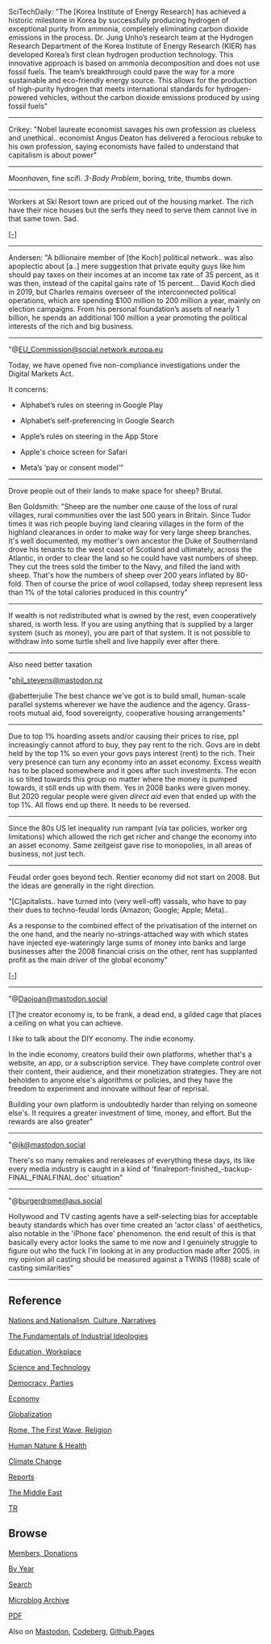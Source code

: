 
SciTechDaily: "The [Korea Institute of Energy Research] has achieved a
historic milestone in Korea by successfully producing hydrogen of
exceptional purity from ammonia, completely eliminating carbon dioxide
emissions in the process. Dr. Jung Unho’s research team at the
Hydrogen Research Department of the Korea Institute of Energy Research
(KIER) has developed Korea’s first clean hydrogen production
technology. This innovative approach is based on ammonia decomposition
and does not use fossil fuels. The team’s breakthrough could pave the
way for a more sustainable and eco-friendly energy source. This allows
for the production of high-purity hydrogen that meets international
standards for hydrogen-powered vehicles, without the carbon dioxide
emissions produced by using fossil fuels"

---

Crikey: "Nobel laureate economist savages his own profession as
clueless and unethical.. economist Angus Deaton has delivered a
ferocious rebuke to his own profession, saying economists have failed
to understand that capitalism is about power"

---

*Moonhaven*, fine scifi. *3-Body Problem*, boring, trite, thumbs down.

---

Workers at Ski Resort town are priced out of the housing market. The
rich have their nice houses but the serfs they need to serve them
cannot live in that same town. Sad.

[[-]](https://youtu.be/Zsxm3FumyGQ?t=974)

---

Andersen: "A billionaire member of [the Koch] political network.. was
also apoplectic about [a..] mere suggestion that private equity guys
like him should pay taxes on their incomes at an income tax rate of 35
percent, as it was then, instead of the capital gains rate of 15
percent... David Koch died in 2019, but Charles remains overseer of
the interconnected political operations, which are spending $100
million to 200 million a year, mainly on election campaigns. From his
personal foundation’s assets of nearly 1 billion, he spends an
additional 100 million a year promoting the political interests of the
rich and big business.

---

"@EU_Commission@social.network.europa.eu

Today, we have opened five non-compliance investigations under the
Digital Markets Act.

It concerns:

- Alphabet’s rules on steering in Google Play 

- Alphabet’s self-preferencing in Google Search

- Apple’s rules on steering in the App Store 

- Apple's choice screen for Safari

- Meta’s ‘pay or consent model’"

---

Drove people out of their lands to make space for sheep? Brutal.

Ben Goldsmith: "Sheep are the number one cause of the loss of rural
villages, rural communities over the last 500 years in Britain. Since
Tudor times it was rich people buying land clearing villages in the
form of the highland clearances in order to make way for very large
sheep branches. It's well documented, my mother's own ancestor the
Duke of Southernland drove his tenants to the west coast of Scotland
and ultimately, across the Atlantic, in order to clear the land so he
could have vast numbers of sheep. They cut the trees sold the timber
to the Navy, and filled the land with sheep. That's how the numbers of
sheep over 200 years inflated by 80-fold. Then of course the price of
wool collapsed, today sheep represent less than 1% of the total
calories produced in this country"

---

If wealth is not redistributed what is owned by the rest, even
cooperatively shared, is worth less. If you are using anything that is
supplied by a larger system (such as money), you are part of that
system. It is not possible to withdraw into some turtle shell and live
happily ever after there.

---

Also need better taxation

"phil_stevens@mastodon.nz

@abetterjulie The best chance we've got is to build small, human-scale
parallel systems wherever we have the audience and the
agency. Grass-roots mutual aid, food sovereignty, cooperative housing
arrangements"

---

Due to top 1% hoarding assets and/or causing their prices to rise, ppl
increasingly cannot afford to buy, they pay rent to the rich. Govs are
in debt held by the top 1% so even your govs pays interest (rent) to
the rich. Their very presence can turn any economy into an asset
economy. Excess wealth has to be placed somewhere and it goes after
such investments. The econ is so tilted towards this group no matter
where the money is pumped towards, it still ends up with them. Yes in
2008 banks were given money. But 2020 regular people were given
*direct aid* even that ended up with the top 1%. All flows end up
there. It needs to be reversed.

---

Since the 80s US let inequality run rampant (via tax policies, worker
org limitations) which allowed the rich get richer and change the
economy into an asset economy. Same zeitgeist gave rise to monopolies,
in all areas of business, not just tech. 

---

Feudal order goes beyond tech. Rentier economy did not start on
2008. But the ideas are generally in the right direction.

"[C]apitalists.. have turned into (very well-off) vassals, who have to
pay their dues to techno-feudal lords (Amazon; Google; Apple;
Meta)..

As a response to the combined effect of the privatisation of the
internet on the one hand, and the nearly no-strings-attached way with
which states have injected eye-wateringly large sums of money into
banks and large businesses after the 2008 financial crisis on the
other, rent has supplanted profit as the main driver of the global
economy"

[[-]](https://crookedtimber.org/2024/03/25/capitalism-is-dead-long-live-capital/)

---

"@Daojoan@mastodon.social

[T]he creator economy is, to be frank, a dead end, a gilded cage that
places a ceiling on what you can achieve.

I like to talk about the DIY economy. The indie economy. 

In the indie economy, creators build their own platforms, whether
that's a website, an app, or a subscription service. They have
complete control over their content, their audience, and their
monetization strategies. They are not beholden to anyone else's
algorithms or policies, and they have the freedom to experiment and
innovate without fear of reprisal.

Building your own platform is undoubtedly harder than relying on
someone else's. It requires a greater investment of time, money, and
effort. But the rewards are also greater"

---

"@jk@mastodon.social

There's so many remakes and rereleases of everything these days, its
like every media industry is caught in a kind of
'finalreport-finished_-backup-FINAL_FINALFINAL.doc' situation"

---

"@burgerdrome@aus.social

Hollywood and TV casting agents have a self-selecting bias for
acceptable beauty standards which has over time created an 'actor
class' of aesthetics, also notable in the 'iPhone face'
phenomenon. the end result of this is that basically every actor looks
the same to me now and I genuinely struggle to figure out who the fuck
I'm looking at in any production made after 2005. in my opinion all
casting should be measured against a TWINS (1988) scale of casting
similarities"

---

## Reference

[Nations and Nationalism, Culture, Narratives](0119/2013/02/nations-and-nationalism.html)

[The Fundamentals of Industrial Ideologies](0119/2011/04/fundamentals-of-industrial-ideologies.html)

[Education, Workplace](0119/2017/09/education-workplace.html)

[Science and Technology](0119/2018/09/science-technology.html)

[Democracy, Parties](0119/2016/11/democracy.html)

[Economy](2021/01/economy.html)

[Globalization](0119/2018/09/globalization.html)

[Rome, The First Wave, Religion](0119/2017/12/rome.html)

[Human Nature & Health](2020/07/human-nature.html)

[Climate Change](2022/01/climate.html)

[Reports](2021/01/reports.html)

[The Middle East](0119/2019/07/middleeast.html)

[TR](../tr/index.html)

## Browse

[Members, Donations](2022/08/members.html)

[By Year](years.html)

[Search](search.html)

[Microblog Archive](mbl/index.html)

[PDF](https://drive.google.com/uc?export=view&id=1FSi-1MnqXVq_PVTEXzzflwN8-7h92N_R)

Also on 
[Mastodon](https://fosstodon.org/@muratk5n),
[Codeberg](https://muratk5n.codeberg.page/en/),
[Github Pages](https://muratk5n.github.io/thirdwave/en/)
